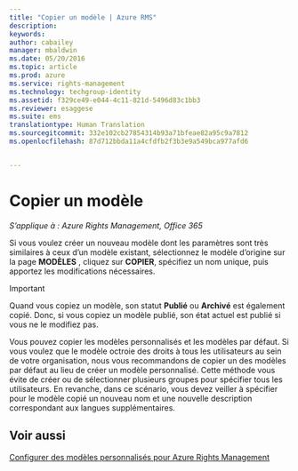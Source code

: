 ```yaml
---
title: "Copier un modèle | Azure RMS"
description: 
keywords: 
author: cabailey
manager: mbaldwin
ms.date: 05/20/2016
ms.topic: article
ms.prod: azure
ms.service: rights-management
ms.technology: techgroup-identity
ms.assetid: f329ce49-e044-4c11-821d-5496d83c1bb3
ms.reviewer: esaggese
ms.suite: ems
translationtype: Human Translation
ms.sourcegitcommit: 332e102cb27854314b93a71bfeae82a95c9a7812
ms.openlocfilehash: 87d712bbda11a4cfdfb2f3b3e9a549bca977afd6


---
```



# Copier un modèle

*S’applique à : Azure Rights Management, Office 365*

Si vous voulez créer un nouveau modèle dont les paramètres sont très similaires à ceux d’un modèle existant, sélectionnez le modèle d’origine sur la page **MODÈLES** , cliquez sur **COPIER**, spécifiez un nom unique, puis apportez les modifications nécessaires.

> [!IMPORTANT]
> Quand vous copiez un modèle, son statut **Publié** ou **Archivé** est également copié. Donc, si vous copiez un modèle publié, son état actuel est publié si vous ne le modifiez pas.

Vous pouvez copier les modèles personnalisés et les modèles par défaut. Si vous voulez que le modèle octroie des droits à tous les utilisateurs au sein de votre organisation, nous vous recommandons de copier un des modèles par défaut au lieu de créer un modèle personnalisé. Cette méthode vous évite de créer ou de sélectionner plusieurs groupes pour spécifier tous les utilisateurs. En revanche, dans ce scénario, vous devez veiller à spécifier pour le modèle copié un nouveau nom et une nouvelle description correspondant aux langues supplémentaires.



## Voir aussi
[Configurer des modèles personnalisés pour Azure Rights Management](configure-custom-templates.md)


<!--HONumber=Jul16_HO3-->


